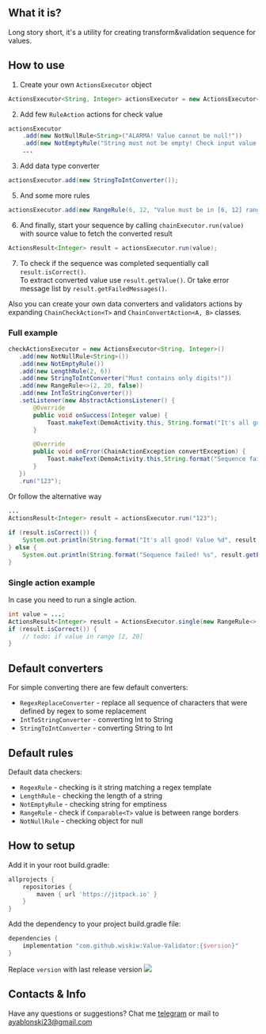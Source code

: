 
## What it is?  
Long story short, it's a utility for creating transform&validation sequence for values.  
    
## How to use  
1. Create your own `ActionsExecutor` object  
```java  
ActionsExecutor<String, Integer> actionsExecutor = new ActionsExecutor<>();  
```  
2. Add few `RuleAction` actions for check value  
```java  
actionsExecutor  
    .add(new NotNullRule<String>("ALARMA! Value cannot be null!"))
    .add(new NotEmptyRule("String must not be empty! Check input value.")) 
    ...
 ```  
 
3. Add data type converter  
```java  
actionsExecutor.add(new StringToIntConverter());  
```  
5. And some more rules  
```java  
actionsExecutor.add(new RangeRule(6, 12, "Value must be in [6, 12] range"));  
```  
6. And finally, start your sequence by calling `chainExecutor.run(value)` with source value to fetch the converted result  

```java  
ActionsResult<Integer> result = actionsExecutor.run(value); 
```  

7. To check if the sequence was completed sequentially call `result.isCorrect()`.   
To extract converted value use `result.getValue()`. Or take error message list by `result.getFailedMessages()`.  
  
Also you can create your own data converters and validators actions by expanding `ChainCheckAction<T>` and `ChainConvertAction<A, B>` classes.  
    
### Full example
```java
checkActionsExecutor = new ActionsExecutor<String, Integer>()
   .add(new NotNullRule<String>())
   .add(new NotEmptyRule())
   .add(new LengthRule(2, 6))
   .add(new StringToIntConverter("Must contains only digits!"))
   .add(new RangeRule<>(2, 20, false))
   .add(new IntToStringConverter())
   .setListener(new AbstractActionsListener() {
       @Override
       public void onSuccess(Integer value) {
           Toast.makeText(DemoActivity.this, String.format("It's all good! Value %d", value), Toast.LENGTH_LONG).show();
       }

       @Override
       public void onError(ChainActionException convertException) {
           Toast.makeText(DemoActivity.this,String.format("Sequence failed! %s", convertException.getErrorMessage()), Toast.LENGTH_LONG).show();
       }
   })
   .run("123");
```
Or follow the alternative way
```java
...
ActionsResult<Integer> result = actionsExecutor.run("123");  
  
if (result.isCorrect()) {  
    System.out.println(String.format("It's all good! Value %d", result.getValue()));  
} else {  
    System.out.println(String.format("Sequence failed! %s", result.getErrorMessage()));  
}
```

### Single action example
In case you need to run a single action.
```java
int value = ...;
ActionsResult<Integer> result = ActionsExecutor.single(new RangeRule<>(2, 20, false), value)
if (result.isCorrect()) {  
    // todo: if value in range [2, 20]
}
```

## Default converters  
For simple converting there are few default converters:  
* `RegexReplaceConverter` - replace all sequence of characters that were defined by regex to some replacement
* `IntToStringConverter` - converting Int to String
* `StringToIntConverter` - converting String to Int
  
## Default rules  
Default data checkers:  
* `RegexRule` - checking is it string matching a regex template
* `LengthRule` - checking the length of a string  
* `NotEmptyRule` - checking string for emptiness  
* `RangeRule` - check if `Comparable<T>` value is between range borders  
* `NotNullRule` - checking object for null  

## How to setup
Add it in your root build.gradle:
```groovy
allprojects {
    repositories {
        maven { url 'https://jitpack.io' }
    }
}
```

Add the dependency to your project build.gradle file:
```groovy
dependencies {
    implementation "com.github.wiskiw:Value-Validator:{$version}"
}
```
Replace `version` with last release version [![](https://jitpack.io/v/wiskiw/Value-Validator.svg?style=flat-square)](https://jitpack.io/#wiskiw/Value-Validator)
  
## Contacts & Info  
Have any questions or suggestions? Chat me [telegram](https://t.me/wiski_w) or mail to ayablonski23@gmail.com